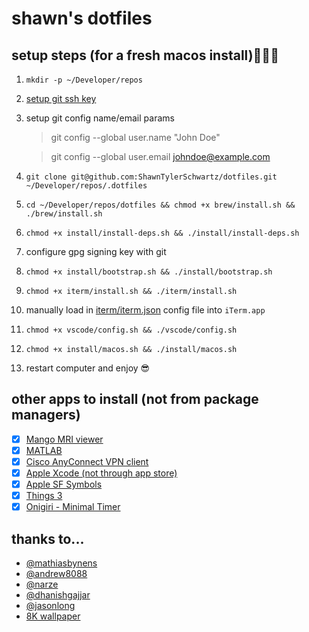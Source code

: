 # shawn's dotfiles

## setup steps (for a fresh macos install)👨🏼‍💻

1. `mkdir -p ~/Developer/repos`
2. [setup git ssh key](https://docs.github.com/en/authentication/connecting-to-github-with-ssh/generating-a-new-ssh-key-and-adding-it-to-the-ssh-agent)
3. setup git config name/email params
    > git config --global user.name "John Doe"
    
    > git config --global user.email johndoe@example.com
5. `git clone git@github.com:ShawnTylerSchwartz/dotfiles.git ~/Developer/repos/.dotfiles`
6. `cd ~/Developer/repos/dotfiles && chmod +x brew/install.sh && ./brew/install.sh`
7. `chmod +x install/install-deps.sh && ./install/install-deps.sh`
8. configure gpg signing key with git
9. `chmod +x install/bootstrap.sh && ./install/bootstrap.sh`
10. `chmod +x iterm/install.sh && ./iterm/install.sh`
11. manually load in [iterm/iterm.json](iterm/iterm.json) config file into `iTerm.app`
12. `chmod +x vscode/config.sh && ./vscode/config.sh`
13. `chmod +x install/macos.sh && ./install/macos.sh`
14. restart computer and enjoy 😎

## other apps to install (not from package managers)

- [x] [Mango MRI viewer](https://mangoviewer.com/downloads/mango_mac.zip)
- [x] [MATLAB](https://www.mathworks.com/downloads/web_downloads/)
- [x] [Cisco AnyConnect VPN client](https://uit.stanford.edu/sites/default/files/installers/anyconnect/mac/InstallAnyConnect4.10.pkg)
- [x] [Apple Xcode (not through app store)](https://developer.apple.com/download/all/)
- [x] [Apple SF Symbols](https://developer.apple.com/sf-symbols/)
- [x] [Things 3](https://culturedcode.com/things/mac/appstore/)
- [x] [Onigiri - Minimal Timer](https://apps.apple.com/us/app/onigiri-minimal-timer/id1639917298?mt=12)

## thanks to...

* [@mathiasbynens](https://github.com/mathiasbynens/dotfiles)
* [@andrew8088](https://github.com/andrew8088/dotfiles)
* [@narze](https://github.com/narze/dotfiles)
* [@dhanishgajjar](https://github.com/dhanishgajjar/vscode-icons)
* [@jasonlong](https://github.com/jasonlong/iterm2-icons)
* [8K wallpaper](https://www.wallpaperflare.com/untitled-night-mountains-landscape-dark-minimal-4k-8k-wallpaper-saazn/download)
